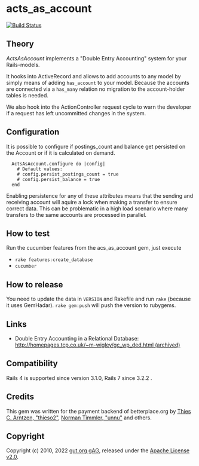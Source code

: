 # acts_as_account

[![Build Status](https://github.com/betterplace/acts_as_account/workflows/tests/badge.svg)](https://github.com/jaynetics/js_regex/actions)

## Theory

*ActsAsAccount* implements a "Double Entry Accounting" system for your
Rails-models.

It hooks into ActiveRecord and allows to add accounts to any model by
simply means of adding `has_account` to your model. Because the accounts
are connected via a `has_many` relation no migration to the account-holder
tables is needed.

We also hook into the ActionController request cycle to warn the developer
if a request has left uncommitted changes in the system.

## Configuration

It is possible to configure if postings_count and balance get persisted on the Account or if it is calculated on demand.
```
  ActsAsAccount.configure do |config|
    # Default values:
    # config.persist_postings_count = true
    # config.persist_balance = true
  end
```
Enabling persistence for any of these attributes means that the sending and receiving account will aquire a lock when making a transfer to ensure correct data.
This can be problematic in a high load scenario where many transfers to the same accounts are processed in parallel.


## How to test

Run the cucumber features from the acs_as_account gem, just execute
* `rake features:create_database`
* `cucumber`

## How to release

You need to update the data in `VERSION` and Rakefile and run `rake` (because it uses GemHadar).
`rake gem:push` will push the version to rubygems.

## Links

* Double Entry Accounting in a Relational Database: [http://homepages.tcp.co.uk/~m-wigley/gc_wp_ded.html (archived)](https://web.archive.org/web/20080310200243/http://homepages.tcp.co.uk/~m-wigley/gc_wp_ded.html)

## Compatibility

Rails 4 is supported since version 3.1.0, Rails 7 since 3.2.2 .

## Credits

This gem was written for the payment backend of betterplace.org by [Thies C. Arntzen, "thieso2"](https://github.com/thieso2), [Norman Timmler, "unnu"](https://github.com/unnu) and others.

## Copyright

Copyright (c) 2010, 2022 [gut.org gAG](https://gut.org), released under the [Apache License v2.0](LICENSE).
